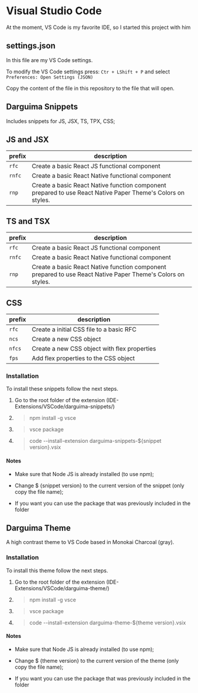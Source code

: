 # Visual Studio Code

At the moment, VS Code is my favorite IDE, so I started this project with him

## settings.json

In this file are my VS Code settings.

To modify the VS Code settings press: `Ctr + LShift + P` and select `Preferences: Open Settings (JSON)`

Copy the content of the file in this repository to the file that will open.

## Darguima Snippets

Includes snippets for JS, JSX, TS, TPX, CSS;

## JS and JSX

|    prefix    |     description                                                                                              |
|--------------|--------------------------------------------------------------------------------------------------------------|
|        `rfc` | Create a basic React JS functional component                                                                 |
|       `rnfc` | Create a basic React Native functional component                                                             |
|       `rnp`  | Create a basic React Native function component prepared to use React Native Paper Theme's Colors on styles.  |


## TS and TSX

|    prefix    |     description                                                                                              |
|--------------|--------------------------------------------------------------------------------------------------------------|
|        `rfc` | Create a basic React JS functional component                                                                 |
|       `rnfc` | Create a basic React Native functional component                                                             |
|       `rnp`  | Create a basic React Native function component prepared to use React Native Paper Theme's Colors on styles.  |


## CSS

|    prefix    |     description                                  |
|--------------|--------------------------------------------------|
|        `rfc` | Create a initial CSS file to a basic RFC         |
|        `ncs` | Create a new CSS object                          |
|       `nfcs` | Create a new CSS object with flex properties     |
|        `fps` | Add flex properties to the CSS object            |


### Installation

To install these snippets follow the next steps.

1. Go to the root folder of the extension (IDE-Extensions/VSCode/darguima-snippets/)

2. > npm install -g vsce

3. > vsce package

4. > code --install-extension darguima-snippets-${snippet version}.vsix

#### Notes

* Make sure that Node JS is already installed (to use npm);

* Change $ {snippet version} to the current version of the snippet (only copy the file name);

* If you want you can use the package that was previously included in the folder


## Darguima Theme

A high contrast theme to VS Code based in Monokai Charcoal (gray).

### Installation

To install this theme follow the next steps.

1. Go to the root folder of the extension (IDE-Extensions/VSCode/darguima-theme/)

2. > npm install -g vsce

3. > vsce package

4. > code --install-extension darguima-theme-${theme version}.vsix

#### Notes

* Make sure that Node JS is already installed (to use npm);

* Change $ {theme version} to the current version of the theme (only copy the file name);

* If you want you can use the package that was previously included in the folder


